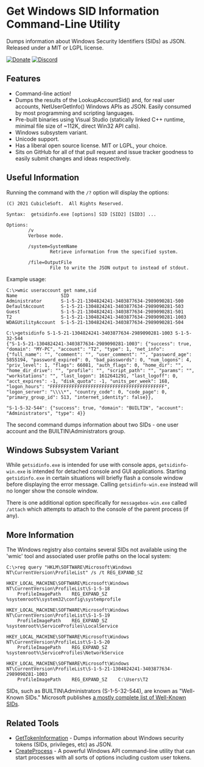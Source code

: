Get Windows SID Information Command-Line Utility
================================================

Dumps information about Windows Security Identifiers (SIDs) as JSON.  Released under a MIT or LGPL license.

[![Donate](https://cubiclesoft.com/res/donate-shield.png)](https://cubiclesoft.com/donate/) [![Discord](https://img.shields.io/discord/777282089980526602?label=chat&logo=discord)](https://cubiclesoft.com/product-support/github/)

Features
--------

* Command-line action!
* Dumps the results of the LookupAccountSid() and, for real user accounts, NetUserGetInfo() Windows APIs as JSON.  Easily consumed by most programming and scripting languages.
* Pre-built binaries using Visual Studio (statically linked C++ runtime, minimal file size of ~112K, direct Win32 API calls).
* Windows subsystem variant.
* Unicode support.
* Has a liberal open source license.  MIT or LGPL, your choice.
* Sits on GitHub for all of that pull request and issue tracker goodness to easily submit changes and ideas respectively.

Useful Information
------------------

Running the command with the `/?` option will display the options:

```
(C) 2021 CubicleSoft.  All Rights Reserved.

Syntax:  getsidinfo.exe [options] SID [SID2] [SID3] ...

Options:
        /v
        Verbose mode.

        /system=SystemName
                Retrieve information from the specified system.

        /file=OutputFile
                File to write the JSON output to instead of stdout.
```

Example usage:

```
C:\>wmic useraccount get name,sid
Name                SID
Administrator       S-1-5-21-1304824241-3403877634-2989090281-500
DefaultAccount      S-1-5-21-1304824241-3403877634-2989090281-503
Guest               S-1-5-21-1304824241-3403877634-2989090281-501
T2                  S-1-5-21-1304824241-3403877634-2989090281-1003
WDAGUtilityAccount  S-1-5-21-1304824241-3403877634-2989090281-504

C:\>getsidinfo S-1-5-21-1304824241-3403877634-2989090281-1003 S-1-5-32-544
{"S-1-5-21-1304824241-3403877634-2989090281-1003": {"success": true, "domain": "MY-PC", "account": "T2", "type": 1, "net_info": {"full_name": "", "comment": "", "user_comment": "", "password_age": 5855194, "password_expired": 0, "bad_passwords": 0, "num_logons": 4, "priv_level": 1, "flags": 66081, "auth_flags": 0, "home_dir": "", "home_dir_drive": "", "profile": "", "script_path": "", "params": "", "workstations": "", "last_logon": 1612641291, "last_logoff": 0, "acct_expires": -1, "disk_quota": -1, "units_per_week": 168, "logon_hours": "FFFFFFFFFFFFFFFFFFFFFFFFFFFFFFFFFFFFFFFFFF", "logon_server": "\\\\*", "country_code": 0, "code_page": 0, "primary_group_id": 513, "internet_identity": false}},

"S-1-5-32-544": {"success": true, "domain": "BUILTIN", "account": "Administrators", "type": 4}}
```

The second command dumps information about two SIDs - one user account and the BUILTIN\Administrators group.

Windows Subsystem Variant
-------------------------

While `getsidinfo.exe` is intended for use with console apps, `getsidinfo-win.exe` is intended for detached console and GUI applications.  Starting `getsidinfo.exe` in certain situations will briefly flash a console window before displaying the error message.  Calling `getsidinfo-win.exe` instead will no longer show the console window.

There is one additional option specifically for `messagebox-win.exe` called `/attach` which attempts to attach to the console of the parent process (if any).

More Information
----------------

The Windows registry also contains several SIDs not available using the 'wmic' tool and associated user profile paths on the local system:

```
C:\>reg query "HKLM\SOFTWARE\Microsoft\Windows NT\CurrentVersion\ProfileList" /s /t REG_EXPAND_SZ

HKEY_LOCAL_MACHINE\SOFTWARE\Microsoft\Windows NT\CurrentVersion\ProfileList\S-1-5-18
    ProfileImagePath    REG_EXPAND_SZ    %systemroot%\system32\config\systemprofile

HKEY_LOCAL_MACHINE\SOFTWARE\Microsoft\Windows NT\CurrentVersion\ProfileList\S-1-5-19
    ProfileImagePath    REG_EXPAND_SZ    %systemroot%\ServiceProfiles\LocalService

HKEY_LOCAL_MACHINE\SOFTWARE\Microsoft\Windows NT\CurrentVersion\ProfileList\S-1-5-20
    ProfileImagePath    REG_EXPAND_SZ    %systemroot%\ServiceProfiles\NetworkService

HKEY_LOCAL_MACHINE\SOFTWARE\Microsoft\Windows NT\CurrentVersion\ProfileList\S-1-5-21-1304824241-3403877634-2989090281-1003
    ProfileImagePath    REG_EXPAND_SZ    C:\Users\T2
```

SIDs, such as BUILTIN\Administrators (S-1-5-32-544), are known as "Well-Known SIDs."  Microsoft publishes [a mostly complete list of Well-Known SIDs](https://docs.microsoft.com/en-us/troubleshoot/windows-server/identity/security-identifiers-in-windows).

Related Tools
-------------

* [GetTokenInformation](https://github.com/cubiclesoft/gettokeninformation-windows) - Dumps information about Windows security tokens (SIDs, privileges, etc) as JSON.
* [CreateProcess](https://github.com/cubiclesoft/createprocess-windows) - A powerful Windows API command-line utility that can start processes with all sorts of options including custom user tokens.
